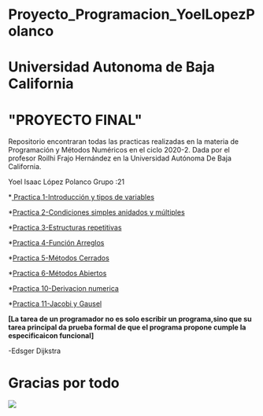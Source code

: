 # Proyecto_Programacion_YoelLopezPolanco
#  Universidad Autonoma de Baja California
#                           "PROYECTO FINAL"                                         
Repositorio encontraran  todas las practicas realizadas en la materia de Programación y Métodos Numéricos en el ciclo 2020-2. Dada por el profesor Roilhi Frajo Hernández en la Universidad Autónoma De Baja California. 

Yoel Isaac López Polanco                           Grupo :21

*[ Practica 1-Introducción y tipos de variables](https://github.com/Yoel-Lopez/Proyecto_Programacion_YoelLopezPolanco/tree/main/Practica%201_Introducci%C3%B3n%20y%20tipos%20de%20variables)

*[Practica 2-Condiciones simples anidados y múltiples](https://github.com/Yoel-Lopez/Proyecto_Programacion_YoelLopezPolanco/tree/main/Practica%202_condicionales%20simples%2C%20anidados%20y%20m%C3%BAtiples)

*[Practica 3-Estructuras repetitivas](https://github.com/Yoel-Lopez/Proyecto_Programacion_YoelLopezPolanco/tree/main/Practica%203_Estructuras%20repetitivas)   

*[Practica 4-Función Arreglos](https://github.com/Yoel-Lopez/Proyecto_Programacion_YoelLopezPolanco/commit/0e9fe5c61849fcd5b0725a1b4dd24ba8e7404f1a)

*[Practica 5-Métodos Cerrados](https://github.com/Yoel-Lopez/Proyecto_Programacion_YoelLopezPolanco/commit/43d224a0408f04949be9a4156516ea549023eb5a)

*[Practica 6-Métodos Abiertos](https://github.com/Yoel-Lopez/Proyecto_Programacion_YoelLopezPolanco/commit/f9c955cf2b060d3ccb209aadb57af640f333963f)

*[Practica 10-Derivacion numerica](https://github.com/Yoel-Lopez/Proyecto_Programacion_YoelLopezPolanco/commit/d16ef1d6091f1e06b1e0218c9862e644101d4c4b)

*[Practica 11-Jacobi y Gausel](https://github.com/Yoel-Lopez/Proyecto_Programacion_YoelLopezPolanco/commit/912adf0caedd7ec7eac924a07cb6bbb9fd762c61)

**[La tarea de un programador no es solo escribir un programa,sino que su tarea principal da prueba formal de que el programa propone  cumple la especificaicon funcional]**

-Edsger Dijkstra

# Gracias por todo

![](https://github.com/Yoel-Lopez/Proyecto_Programacion_YoelLopezPolanco/commit/673e20098b7afd38bc03b9404485de534a9d16e7)
